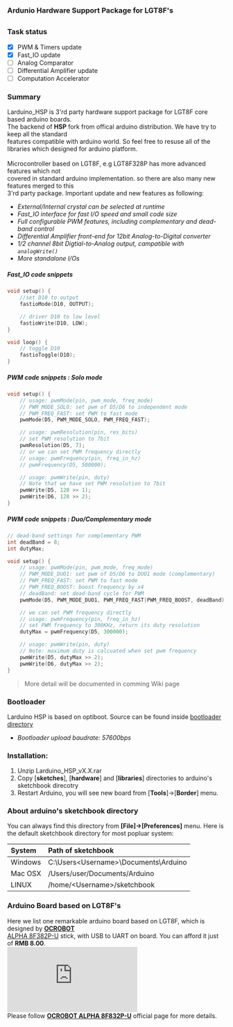 ### Ardunio Hardware Support Package for LGT8F's 
##

### Task status

- [x] PWM & Timers update
- [x] Fast_IO update
- [ ] Analog Comparator
- [ ] Differential Amplifier update 
- [ ] Computation Accelerator

### Summary
Larduino_HSP is 3'rd party hardware support package for LGT8F core based arduino boards.<br>
The backend of **HSP** fork from offical arduino distribution. We have try to keep all the standard <br>
features compatible with arduino world. So feel free to resuse all of the libraries which designed for arduino platform.<br><br>
Microcontroller based on LGT8F, e.g LGT8F328P has more advanced features which not <br>
covered in standard arduino implementation. so there are also many new features merged to this<br> 3'rd party package. Important update and new features as following:<br>

* *External/Internal crystal can be selected at runtime*
* *Fast_IO interface for fast I/O speed and small code size*
* *Full configurable PWM features, including complementary and dead-band control*
* *Differential Amplifier front-end for 12bit Analog-to-Digital converter*
* *1/2 channel 8bit Digtial-to-Analog output, campatible with `analogWrite()`*
* *More standalone I/Os*

##### *Fast_IO code snippets*

```C
void setup() {
	//set D10 to output
	fastioMode(D10, OUTPUT);

	// driver D10 to low level
	fastioWrite(D10, LOW);
}

void loop() {
	// toggle D10
	fastioToggle(D10);
}
```

##### *PWM code snippets : Solo mode*

```C
void setup() {
	// usage: pwmMode(pin, pwm_mode, freq_mode)
	// PWM_MODE_SOLO: set pwm of D5/D6 to independent mode
	// PWM_FREQ_FAST: set PWM to fast mode 
	pwmMode(D5, PWM_MODE_SOLO, PWM_FREQ_FAST);

	// usage: pwmResolution(pin, res_bits)
	// set PWM resolution to 7bit
	pwmResolution(D5, 7);
	// or we can set PWM frequency directly
	// usage: pwmFrequency(pin, freq_in_hz)
	// pwmFrequency(D5, 500000);

	// usage: pwmWrite(pin, duty)
	// Note that we have set PWM resolution to 7bit
	pwmWrite(D5, 128 >> 1);
	pwmWrite(D6, 128 >> 2);
}
```

##### *PWM code snippets : Duo/Complementary mode*

```C
// dead-band settings for complementary PWM
int deadBand = 8;
int dutyMax;

void setup() {
	// usage: pwmMode(pin, pwm_mode, freq_mode)
	// PWM_MODE_DUO1: set pwm of D5/D6 to DUO1 mode (complementary)
	// PWM_FREQ_FAST: set PWM to fast mode
	// PWM_FREQ_BOOST: boost frequency by x4
	// deadBand: set dead-band cycle for PWM 
	pwmMode(D5, PWM_MODE_DUO1, PWM_FREQ_FAST|PWM_FREQ_BOOST, deadBand);

	// we can set PWM frequency directly
	// usage: pwmFrequency(pin, freq_in_hz)
	// set PWM frequency to 300KHz, return its duty resolution
	dutyMax = pwmFrequency(D5, 300000);

	// usage: pwmWrite(pin, duty)
	// Note: maximum duty is calcuated when set pwm frequency
	pwmWrite(D5, dutyMax >> 2);
	pwmWrite(D6, dutyMax >> 2);
}
```


> More detail will be documented in comming Wiki page

### Bootloader 
Larduino HSP is based on optiboot. Source can be found inside [bootloader directory](https://github.com/LGTMCU/Larduino_HSP/tree/master/hardware/LGT/avr/bootloaders/lgt8fx8p)

* *Bootloader upload baudrate: 57600bps*
	
### Installation:
1. Unzip Larduino_HSP_vX.X.rar
1. Copy [**sketches**], [**hardware**] and [**libraries**] directories to arduino's sketchbook direcotry
1. Restart Arduino, you will see new board from [**Tools**]->[**Border**] menu.

### About arduino's sketchbook directory

You can always find this directory from **[File]->[Preferences]** menu.
Here is the default sketchbook directory for most popluar system:

| System | Path of sketchbook |
| :----- | :----------------- |
| Windows | C:\Users\<Username>\Documents\Arduino |
| Mac OSX | /Users/user/Documents/Arduino |
| LINUX | /home/<Username\>/sketchbook |

### Arduino Board based on LGT8F's
Here we list one remarkable arduino board based on LGT8F, which is designed by **[OCROBOT](http://www.ocrobot.com/doku.php?id=zh:start)**<br>
[ALPHA 8F382P-U](http://www.ocrobot.com/doku.php?id=zh:ocrobot:alpha:8f328p-u:main) stick, with USB to UART on board. You can afford it just of **RMB 8.00**. <br>
![](http://www.ocrobot.com/lib/exe/fetch.php?w=400&tok=4f133f&media=zh:ocrobot:alpha:8f328p-u:328p-u%E4%BE%A7%E9%9D%A2435.png)<br>
Please follow **[OCROBOT ALPHA 8F832P-U](http://www.ocrobot.com/doku.php?id=zh:ocrobot:alpha:8f328p-u:main)** official page for more details.

